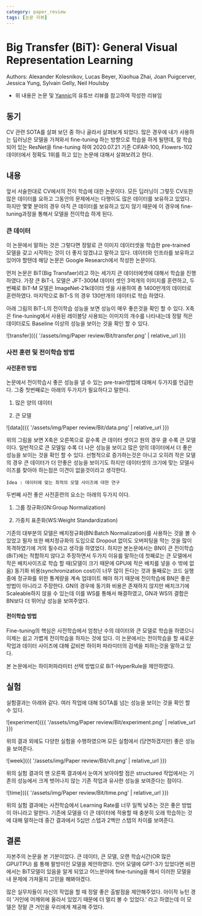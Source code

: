 ```yaml
---
category: paper_review
tags: [논문 리뷰]
---
```


# Big Transfer (BiT): General Visual Representation Learning
Authors: Alexander Kolesnikov, Lucas Beyer, Xiaohua Zhai, Joan Puigcerver, Jessica Yung, Sylvain Gelly, Neil Houlsby

- 위 내용은 논문 및 [Yannic](https://www.youtube.com/watch?v=k1GOF2jmX7c)의 유튜브 리뷰를 참고하여 작성한 리뷰임

## 동기
CV 관련 SOTA를 살펴 보던 중 하나 골라서 살펴보게 되었다. 많은 경우에 내가 사용하는 딥러닝은 모델을 가져와서 fine-tuning 하는 방향으로 학습을 하게 될탠데, 잘 학습되어 있는 ResNet을 fine-tuning 하여 2020.07.21 기준 CIFAR-100, Flowers-102 데이터에서 정확도 1위를 하고 있는 논문에 대해서 살펴보려고 한다.

## 내용

앞서 서술한대로 CV에서의 전이 학습에 대한 논문이다. 모든 딥러닝이 그렇듯 CV또한 많은 데이터를 요하고 그동안의 문제에서는 다행이도 많은 데이터를 보유하고 있었다. 하지만 몇몇 분야의 경우 아직 큰 데이터를 보유하고 있지 않기 때문에 이 경우에 fine-tuning과정을 통해서 모델을 전이학습 하게 된다.

### 큰 데이터
이 논문에서 말하는 것은 그렇다면 정말로 큰 이미지 데이터셋을 학습한 pre-trained 모델을 갖고 시작하는 것이 더 좋지 않겠냐고 말하고 있다. 데이터와 인프라를 보유하고 있어야 할탠데 해당 논문은 Google Research에서 작성한 논문이다.

먼저 논문은 BiT(Big Transfaer)라고 하는 세가지 큰 데이터에셋에 대해서 학습을 진행 하였다. 가장 큰 BiT-L 모델은 JFT-300M 데이터 셋인 3억개의 이미지를 훈련하고, 두번째로 BiT-M 모델은 ImageNet-21k데이터 셋을 사용하여 총 1400만개의 데이터로 훈련하였다. 마지막으로 BiT-S 의 경우 130만개의 데이터로 학습 하였다.

아래 그림의 BiT-L의 전이학습 성능을 보면 성능이 매우 좋은것을 확인 할 수 있다. X축은 fine-tuning에서 사용된 레이블당 사용되는 이미지의 개수를 나타내는데 정말 적은 데이터로도 Baseline 이상의 성능을 보이는 것을 확인 할 수 있다.

![transfer]({{ '/assets/img/Paper review/Bit/transfer.png' | relative_url }})

### 사전 훈련 및 전이학습 방법

#### 사전훈련 방법
논문에서 전이학습시 좋은 성능을 낼 수 있는 pre-train방법에 대해서 두가지를 언급한다. 그중 첫번째로는 아래의 두가지가 필요하다고 말한다.

1. 많은 양의 데이터

2. 큰 모델

 ![data]({{ '/assets/img/Paper review/Bit/data.png' | relative_url }})

위의 그림을 보면 X축은 오른쪽으로 갈수록 큰 데이터 셋이고 원의 경우 클 수록 큰 모델이다. 일반적으로 큰 모델일 수록 더 나은 성능을 보이고 많은 양의 데이터에서 더 좋은 성능을 보이는 것을 확인 할 수 있다. 선형적으로 증가하는것은 아니고 오히려 작은 모델의 경우 큰 데이터가 더 안좋은 성능을 보이기도 하지만 데이터셋의 크기에 맞는 모델사이즈를 찾아야 하는점은 이견이 없을것이라고 생각한다.

`Idea : 데이터에 맞는 최적의 모델 사이즈에 대한 연구`

두번째 사전 좋은 사전훈련의 요소는 아래의 두가지 이다.

1. 그룹 정규화(GN:Group Normalization)

2. 가중치 표준화(WS:Weight Standardization)

기존의 대부분의 모델은 배치정규화(BN:Batch Normalization)를 사용하는 것을 볼 수 있었고 필자 또한 배치정규화의 도입으로 Dropout 없이도 오버피팅을 막는 것을 많이 목격하였기에 거의 필수라고 생각을 하였었다. 하지만 본논문에서는 BN이 큰 전이학습(BiT)에는 적합하지 않다고 주장하면서 두가지 이유를 말하는데 첫째로는 큰 모델에서 작은 배치사이즈로 학습 할 때(모델이 크기 때문에 GPU에 작은 배치를 넣을 수 밖에 없음) 동기화 비용(synchronization cost)이 너무 많이 든다는 것과 둘째로는 코드 실행중에 정규화를 위한 통계량을 계속 업데이트 해야 하기 때문에 전이학습에 BN은 좋은 방법이 아니라고 주장한다. GN의 경우에 동기화 비용은 존재하지 않지만 배치크기에 Scaleable하지 않을 수 있는데 이를 WS를 통해서 해결하였고, GN과 WS의 결합은 BN보다 더 뛰어낭 성능을 보여주었다.

#### 전이학습 방법
Fine-tuning의 핵심은 사전학습에서 엄청난 수의 데이터와 큰 모델로 학습을 하였으니 이제는 쉽고 가볍게 전이학습을 하자는 것에 있다. 이 논문에서는 전이학습을 할 새로운 작업과 데이터 사이즈에 대해 값비싼 하이퍼 파라미터의 검색을 피하는것을 말하고 있다.

본 논문에서는 하이퍼파라미터 선택 방법으로 BiT-HyperRule을 제안하였다.

## 실험

실험결과는 아래와 같다. 여러 작업에 대해 SOTA를 넘는 성능을 보이는 것을 확인 할 수 있다.

![experiment]({{ '/assets/img/Paper review/Bit/experiment.png' | relative_url }})

위의 결과 외에도 다양한 실험을 수행하였으며 모든 실험에서 (당연하겠지만) 좋은 성능을 보여준다.

![week]({{ '/assets/img/Paper review/Bit/vlt.png' | relative_url }})

위의 실험 결과의 맨 오른쪽 결과에서 눈여겨 보아야할 점은 structured 작업에서는 기존의 성능에서 크게 벗어나지 않는 기존 작업과 유사한 성능을 보여준다는 점이다.

![time]({{ '/assets/img/Paper review/Bit/time.png' | relative_url }})

위의 실험 결과에는 사전학습에서 Learning Rate를 너무 일찍 낮추는 것은 좋은 방법이 아니라고 말한다. 기존에 모델을 더 큰 데이터에 적용할 때 충분히 오래 학습하는 것에 대해 말하는데 중간 결과에서 5십만 스텝과 2백만 스텝의 차이를 보여준다.

## 결론
자본주의 논문을 본 기분이었다. 큰 데이터, 큰 모델, 오랜 학습시간(OR 많은 GPU/TPU) 를 통해 팔방미인 모델을 제안하였다. 언어 모델에 GPT-3가 있었다면 비젼에서는 BiT모델이 있음을 알게 되었고 어느분야에 fine-tuning을 해서 이러한 모델을 내 문제에 가져올지 고민을 해봐야겠다.

많은 실무자들이 자신의 작업을 할 때 정말 좋은 출발점을 제안해주었다. 아이작 뉴턴 경이 '거인에 어깨위에 올라서 있었기 때문에 더 멀리 볼 수 있었다.' 라고 하였는데 이 모델은 정말 큰 거인을 우리에게 제공해 주었다.
